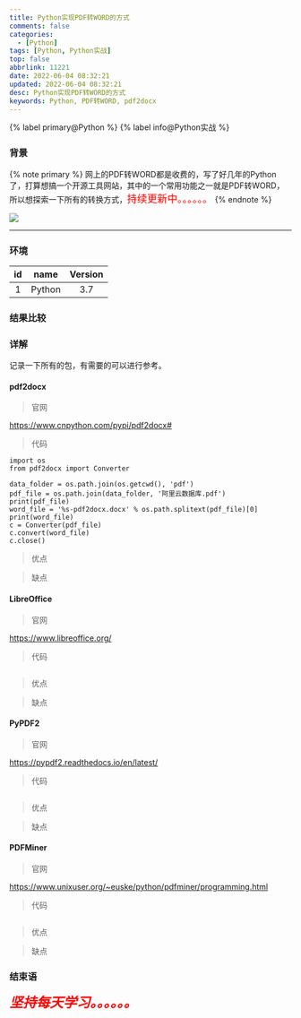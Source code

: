 ```yaml
---
title: Python实现PDF转WORD的方式
comments: false
categories:
  - [Python]
tags: [Python, Python实战]
top: false
abbrlink: 11221
date: 2022-06-04 08:32:21
updated: 2022-06-04 08:32:21
desc: Python实现PDF转WORD的方式
keywords: Python, PDF转WORD, pdf2docx
---
```


{% label primary@Python %} {% label info@Python实战 %}

### 背景
{% note primary %}
网上的PDF转WORD都是收费的，写了好几年的Python了，打算想搞一个开源工具网站，其中的一个常用功能之一就是PDF转WORD，所以想探索一下所有的转换方式，<font color='red' size=4.5>持续更新中。。。。。。</font>
{% endnote %}

![](/images/article_python.jpg)

<!--more-->
<hr />

### 环境

| id  |  name  | Version |
|:---:|:------:|:-------:|
|  1  | Python |   3.7   |

### 结果比较

### 详解
记录一下所有的包，有需要的可以进行参考。

#### pdf2docx

> 官网

https://www.cnpython.com/pypi/pdf2docx#

> 代码

```
import os
from pdf2docx import Converter

data_folder = os.path.join(os.getcwd(), 'pdf')
pdf_file = os.path.join(data_folder, '阿里云数据库.pdf')
print(pdf_file)
word_file = '%s-pdf2docx.docx' % os.path.splitext(pdf_file)[0]
print(word_file)
c = Converter(pdf_file)
c.convert(word_file)
c.close()
```

> 优点

> 缺点


#### LibreOffice

> 官网

https://www.libreoffice.org/

> 代码

```
```

> 优点

> 缺点


#### PyPDF2

> 官网

https://pypdf2.readthedocs.io/en/latest/

> 代码

```

```

> 优点

> 缺点


#### PDFMiner

> 官网

https://www.unixuser.org/~euske/python/pdfminer/programming.html

> 代码

```
```

> 优点

> 缺点


### 结束语

<font size=5.5 color='red'>***坚持每天学习。。。。。。***</font>
